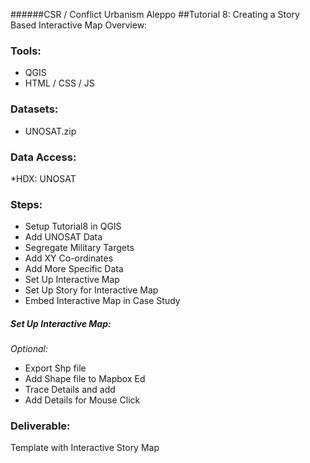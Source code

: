######CSR / Conflict Urbanism Aleppo
##Tutorial 8: Creating a Story Based Interactive Map
Overview: 

### Tools:
* QGIS
* HTML / CSS / JS
	
### Datasets: 
* UNOSAT.zip

### Data Access:
*HDX: UNOSAT

### Steps:
* Setup Tutorial8 in QGIS
* Add UNOSAT Data
* Segregate Military Targets 
* Add XY Co-ordinates
* Add More Specific Data
* Set Up Interactive Map
* Set Up Story for Interactive Map
* Embed Interactive Map in Case Study

##### Set Up Interactive Map:


*Optional:*
* Export Shp file 
* Add Shape file to Mapbox Ed
* Trace Details and add
* Add Details for Mouse Click

### Deliverable:
Template with Interactive Story Map 
